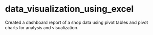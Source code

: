 # data_visualization_using_excel
Created a dashboard report of a shop data using pivot tables and pivot charts for analysis and visualization.
